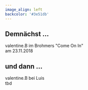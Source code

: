 ```yaml
---
image_align: left
backcolor: '#3e51db'
---
```


## **Demnächst …**

valentine.B im Brohmers "Come On In"<br>am 23.11.2018<br>

## **und dann …**

valentine.B bei Luis<br>tbd<br>
